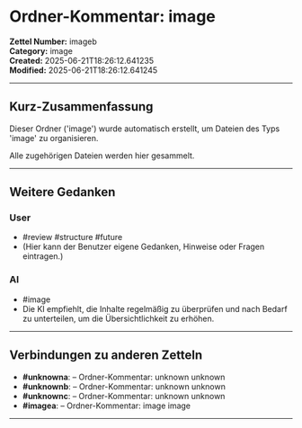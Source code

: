 # Ordner-Kommentar: image

**Zettel Number:** imageb  
**Category:** image  
**Created:** 2025-06-21T18:26:12.641235  
**Modified:** 2025-06-21T18:26:12.641245  

---

## Kurz-Zusammenfassung
Dieser Ordner ('image') wurde automatisch erstellt, um Dateien des Typs 'image' zu organisieren.

Alle zugehörigen Dateien werden hier gesammelt.

---

## Weitere Gedanken

### User
- #review #structure #future
- (Hier kann der Benutzer eigene Gedanken, Hinweise oder Fragen eintragen.)

### AI
- #image
- Die KI empfiehlt, die Inhalte regelmäßig zu überprüfen und nach Bedarf zu unterteilen, um die Übersichtlichkeit zu erhöhen.

---

## Verbindungen zu anderen Zetteln

- **#unknowna**:  – Ordner-Kommentar: unknown unknown
- **#unknownb**:  – Ordner-Kommentar: unknown unknown
- **#unknownc**:  – Ordner-Kommentar: unknown unknown
- **#imagea**:  – Ordner-Kommentar: image image

---
